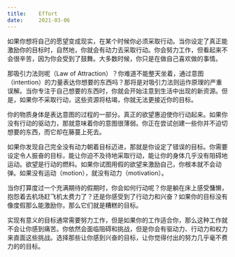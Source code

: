 ```yaml
---
title:    Effort
date:     2021-03-06
---
```


如果你想将自己的愿望变成现实，在某个时候你必须采取行动。当你设定了真正能激励你的目标时，自然地，你就会有动力去采取行动。你会努力工作，但看起来不会很辛苦，因为你会受到了鼓舞。大多数时候，你只是在做自己喜欢做的事情。

那吸引力法则呢（Law of Attraction）？你难道不能整天坐着，通过意图（intention）的力量表达你想要的东西吗？那将是对吸引力法则运作原理的严重误解。当你专注于自己想要的东西时，你就会开始注意到生活中出现的新资源。但是，如果你不采取行动，这些资源将枯竭，你就无法更接近你的目标。

你的物质身体是表达意图的过程的一部分。真正的欲望惠迫使你行动起来。如果你没有行动的驱动力，那就意味着你的意图很薄弱。你正在尝试创建一些你并不迫切想要的东西，而它却在藤蔓上死去。

如果你发现自己完全没有动力朝着目标迈进，那就是你设定了错误的目标。你需要设定令人振奋的目标，能让你迫不及待地采取行动，能让你的身体几乎没有阻碍地运动。欲望是行动的燃料。如果你试图用假的欲望来激励自己，你根本就不会动弹。如果没有运动（motion），就没有动力（motivation）。

当你打算度过一个充满期待的假期时，你会如何行动呢？你是躺在床上感受慵懒，抱怨着去机场赶飞机太费力了？还是你感受到了行动力和兴奋？如果你的目标没有像度假那么能激励你，那么它们就是糟糕的目标。

实现有意义的目标通常需要努力工作，但是如果你的工作适合你，那么这种工作就不会让你感到痛苦。你依然会面临阻碍和挑战，但是你会有驱动力、行动力和权力来直面这些挑战。选择那些让你感到兴奋的目标，让你觉得付出的努力几乎毫不费力的的目标。
